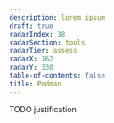 ```yaml
---
description: lorem ipsum
draft: true
radarIndex: 38
radarSection: tools
radarTier: assess
radarX: 162
radarY: 330
table-of-contents: false
title: Podman
---
```


TODO justification
